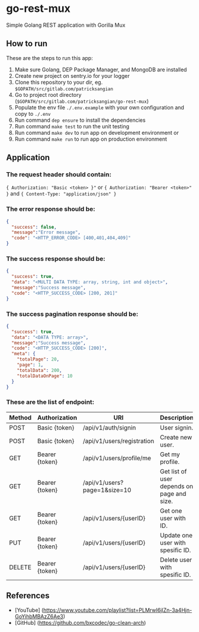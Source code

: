 # go-rest-mux

Simple Golang REST application with Gorilla Mux

## How to run

These are the steps to run this app:

1. Make sure Golang, DEP Package Manager, and MongoDB are installed
2. Create new project on sentry.io for your logger
3. Clone this repository to your dir, eg. ```$GOPATH/src/gitlab.com/patricksangian```
4. Go to project root directory (```$GOPATH/src/gitlab.com/patricksangian/go-rest-mux```)
5. Populate the env file ```./.env.example``` with your own configuration and copy to ```./.env```
6. Run command ```dep ensure``` to install the dependencies
7. Run command ```make test``` to run the unit testing
8. Run command ```make dev``` to run app on development environment or
9. Run command ```make run``` to run app on production environment

## Application

### The request header should contain:

```{ Authorization: "Basic <token> }"``` or  ```{ Authorization: "Bearer <token>" }``` and ```{ Content-Type: "application/json" }```

### The error response should be:

```json
{
  "success": false,
  "message":"Error message",
  "code": "<HTTP_ERROR_CODE> [400,401,404,409]"
}
```

### The success response should be:

```json
{
  "success": true,
  "data": "<MULTI DATA TYPE: array, string, int and object>",
  "message":"Success message",
  "code": "<HTTP_SUCCESS_CODE> [200, 201]"
}
```

### The success pagination response should be:

```json
{
  "success": true,
  "data": "<DATA TYPE: array>",
  "message":"Success message",
  "code": "<HTTP_SUCCESS_CODE> [200]",
  "meta": {
    "totalPage": 20,
    "page": 1,
    "totalData": 200,
    "totalDataOnPage": 10
  }
}
```

### These are the list of endpoint:

Method       | Authorization          | URI                          | Description
------------ | ---------------------- | ---------------------------- | -------------
POST         | Basic {token}          | /api/v1/auth/signin          | User signin.
POST         | Basic {token}          | /api/v1/users/registration   | Create new user.
GET          | Bearer {token}         | /api/v1/users/profile/me     | Get my profile.
GET          | Bearer {token}         | /api/v1/users?page=1&size=10 | Get list of user depends on page and size.
GET          | Bearer {token}         | /api/v1/users/{userID}       | Get one user with ID.
PUT          | Bearer {token}         | /api/v1/users/{userID}       | Update one user with spesific ID.
DELETE       | Bearer {token}         | /api/v1/users/{userID}       | Delete user with spesific ID.

## References

- [YouTube] (<https://www.youtube.com/playlist?list=PLMrwI6jIZn-3a4Hjn-GoYihbMBAzZ6Ae3>)
- [GitHub] (<https://github.com/bxcodec/go-clean-arch>)
